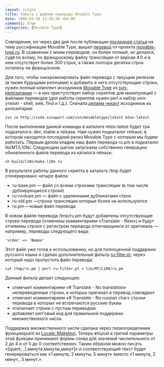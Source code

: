```yaml
---
layout: single
title: Работа с файлом перевода Movable Type
date: 2008-03-30 13:35:28 +04:00
comments: true
categories: [Movable Type]
---
```


Совпадение, но через два дня после публикации [последней статьи](/2008/03/24/russifikacija-movable-type-41/) на тему руссификации Movable Type, вышел [перевод](https://movable-type.ru/forums/viewtopic.php?id=75) от проекта [movable-type.ru](https://movable-type.ru/). В сравнении с моим переводом, он более полный, но делался, судя по всему, по французскому файлу трансляции от версии 4.0 и в нем отсутствует более 300 строк, а также полтора десятка строк остались на французском.

Для того, чтобы синхронизировать файл перевода с текущим релизом (а также будущими релизами) и добавить в него отсутствующие строки, нужен полный комплект исходников [Movable Type](https://movabletype.org/) из [svn-репозитария](https://github.com/movabletype/movabletype) — в них пристутствует набор скриптов для манипуляций с файлами переводов (для работы скриптов нужен perl и набор unix-утилит - shell, awk, find и т.д.). Сначала [делаем чекаут](https://movabletype.org/news/2007/12/mtos_subversion_tips.html) исходников из репозитария:

    svn co http://code.sixapart.com/svn/movabletype/latest mtos-latest

После выполнения данной команды в каталоге mtos-latest будет три подкаталога: dev, stable и release. Нам нужен подкаталог release, в котором находится последний релиз Movable Type с которым мы будем работать. Первым делом кладем наш файл перевода ru.pm в подкаталог lib/MT/L10N/. Следующим шагом запускаем собственно генерацию обновленного файла перевода из каталога release:

    sh build/l10n/make-l10n ru

В результате работы данного скрипта в каталоге /tmp будет сгенерировано четыре файла:

- ru-base.pm — файл со всеми строками трансляции (в том числе дублирующиеся строки)
- ru-nodupe.pm — файл с удаленными дубликатами строк
- ru-old.pm —строки трансляции которые более не используются
- ru.pm —новый файл перевода

В новом файле перевода /tmp/ru.pm будут добавлены отсутствующие строки перевода (отмечены комментарием «Translate - New») и будут отчемены строки с регистром перевода отличающимся от оригинала — например, переводы следующего вида:

    'video' => 'Видео'

Этот файл уже готов к использованию, но для полноценной поддержки русского языка я сделал дополнительный фильтр [ru-filter.pl](/files/ru-filter.pl), через который надо пропустить файл перевода:

    cat /tmp/ru.pm | perl ru-filter.pl > lib/MT/L10N/ru.pm

Данный фильтр делает следующее:

- отмечает комментарием «# Translate - No translation» непереведенные строки, в которых оригинал и перевод совпадают
- отмечает комментарием «# Translate - No russian char» строки перевода в которых не встречаются русские буквы
- отключает строки с пустым переводом
- добавляет perl’овый код для правильной поддержки множественного числа

Поддержка множественного числа сделана через переопределение функцииquant из [Locale::Maketext](https://search.cpan.org/dist/Locale-Maketext/). Теперь второй и третий параметры этой функции принимают формы слова для значений числительного от 2 до 4 и от 5 до 0 соответственно. Таким образом можно писать «[quant, \_1,минута,минуты,минут]» и соответствующий текст будет генерироваться как «1 минута, 2 минуты, 5 минут» вместо «1 минута, 2 минут., 3 минут.»
